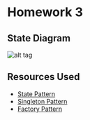 # Homework 3
## State Diagram
![alt tag](http://i.imgur.com/Pyu6dlE.png)

## Resources Used
* [State Pattern](http://www.tutorialspoint.com/design_pattern/state_pattern.htm)
* [Singleton Pattern](http://www.tutorialspoint.com/design_pattern/singleton_pattern.htm)
* [Factory Pattern](http://www.tutorialspoint.com/design_pattern/factory_pattern.htm)
